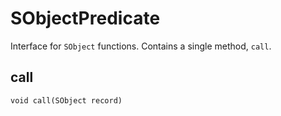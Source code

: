# SObjectPredicate

Interface for `SObject` functions. Contains a single method, `call`.

## call
```
void call(SObject record)
```